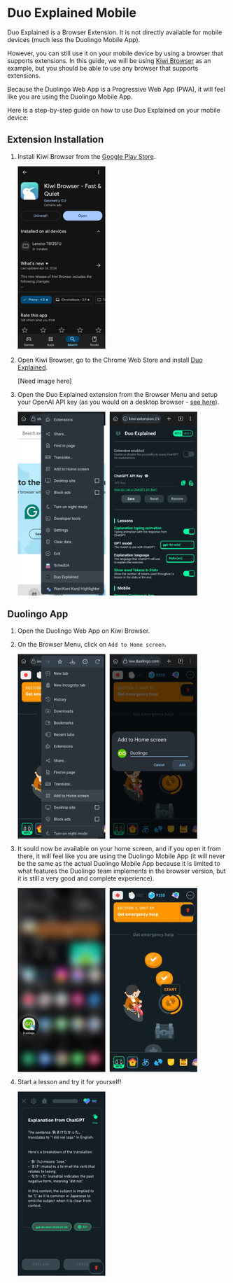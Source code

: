 
# Duo Explained Mobile

Duo Explained is a Browser Extension. It is not directly available for mobile devices (much less the Duolingo Mobile App).

However, you can still use it on your mobile device by using a browser that supports extensions. In this guide, we will be using [Kiwi Browser](https://kiwibrowser.com/) as an example, but you should be able to use any browser that supports extensions.

Because the Duolingo Web App is a Progressive Web App (PWA), it will feel like you are using the Duolingo Mobile App.

Here is a step-by-step guide on how to use Duo Explained on your mobile device:

## Extension Installation

1. Install Kiwi Browser from the [Google Play Store](https://play.google.com/store/apps/details?id=com.kiwibrowser.browser).

	<img src="images/screenshots/mobile-setup/Screenshot_20241111_111213_Google Play Store.jpg" width=200>

2. Open Kiwi Browser, go to the Chrome Web Store and install [Duo Explained](#).

	[Need image here]   

3. Open the Duo Explained extension from the Browser Menu and setup your OpenAI API key (as you would on a desktop browser - [see here](docs/help/API_KEY.md)).

	<div style="gap: 10px; display: flex;">
		<img src="images/screenshots/mobile-setup/Screenshot_20241111_111616_Kiwi Browser.jpg" width=200>
		<img src="images/screenshots/mobile-setup/Screenshot_20241111_111709_Kiwi Browser.jpg" width=200>
	</div>

## Duolingo App

1. Open the Duolingo Web App on Kiwi Browser.



2. On the Browser Menu, click on `Add to Home screen`.

	<div style="gap: 10px; display: flex;">
		<img src="images/screenshots/mobile-setup/Screenshot_20241111_111946_Kiwi Browser.jpg" width=200>
		<img src="images/screenshots/mobile-setup/Screenshot_20241111_112000_Kiwi Browser.jpg" width=200>
	</div>

3. It sould now be available on your home screen, and if you open it from there, it will feel like you are using the Duolingo Mobile App (it will never be the same as the actual Duolingo Mobile App because it is limited to what features the Duolingo team implements in the browser version, but it is still a very good and complete experience).

	<div style="gap: 10px; display: flex;">
		<img src="images/screenshots/mobile-setup/Screenshot_20241111_112200_One UI Home.jpg" width=200>
		<img src="images/screenshots/mobile-setup/Screenshot_20241111_112433_Kiwi Browser.jpg" width=200>
	</div>

4. Start a lesson and try it for yourself!
   
   <img src="images/screenshots/mobile-setup/WhatsApp Image 2024-11-11 at 10.48.15 AM.jpeg" width=200>